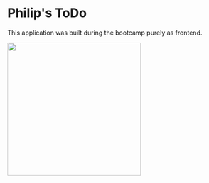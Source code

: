 # Philip's ToDo

This application was built during the </salt> bootcamp purely as frontend. 

<img src="https://user-images.githubusercontent.com/73835849/144444534-2f7a04e6-8bf5-4315-84a7-95ea15a2c56f.png" width="300">
